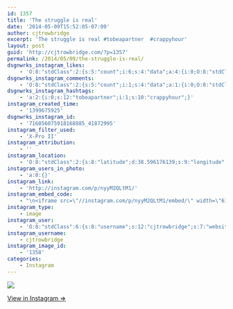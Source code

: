 ```yaml
---
id: 1357
title: 'The struggle is real'
date: '2014-05-09T15:52:05-07:00'
author: cjtrowbridge
excerpt: 'The struggle is real #tobeapartner  #crappyhour'
layout: post
guid: 'http://cjtrowbridge.com/?p=1357'
permalink: /2014/05/09/the-struggle-is-real/
dsgnwrks_instagram_likes:
    - 'O:8:"stdClass":2:{s:5:"count";i:6;s:4:"data";a:4:{i:0;O:8:"stdClass":4:{s:8:"username";s:13:"brittanycrary";s:15:"profile_picture";s:105:"https://igcdn-photos-a-a.akamaihd.net/hphotos-ak-xfa1/t51.2885-19/10952573_388233004681880_56363423_a.jpg";s:2:"id";s:8:"17293273";s:9:"full_name";s:14:"Brittany Crary";}i:1;O:8:"stdClass":4:{s:8:"username";s:8:"dizzleme";s:15:"profile_picture";s:84:"https://instagramimages-a.akamaihd.net/profiles/profile_12340414_75sq_1358478611.jpg";s:2:"id";s:8:"12340414";s:9:"full_name";s:4:"Tony";}i:2;O:8:"stdClass":4:{s:8:"username";s:9:"jayray313";s:15:"profile_picture";s:85:"https://instagramimages-a.akamaihd.net/profiles/profile_173941734_75sq_1376854098.jpg";s:2:"id";s:9:"173941734";s:9:"full_name";s:15:"Jason Reinhardt";}i:3;O:8:"stdClass":4:{s:8:"username";s:8:"domsauce";s:15:"profile_picture";s:106:"https://igcdn-photos-f-a.akamaihd.net/hphotos-ak-xfa1/t51.2885-19/10748200_590475017746197_203154992_a.jpg";s:2:"id";s:9:"179889911";s:9:"full_name";s:13:"Dommy Johnson";}}}'
dsgnwrks_instagram_comments:
    - 'O:8:"stdClass":2:{s:5:"count";i:1;s:4:"data";a:1:{i:0;O:8:"stdClass":4:{s:12:"created_time";s:10:"1399676935";s:4:"text";s:2:"Ew";s:4:"from";O:8:"stdClass":4:{s:8:"username";s:11:"tealaalvord";s:15:"profile_picture";s:83:"https://instagramimages-a.akamaihd.net/profiles/profile_5473565_75sq_1367825051.jpg";s:2:"id";s:7:"5473565";s:9:"full_name";s:12:"Teala Alvord";}s:2:"id";s:18:"716864552715604703";}}}'
dsgnwrks_instagram_hashtags:
    - 'a:2:{i:0;s:12:"tobeapartner";i:1;s:10:"crappyhour";}'
instagram_created_time:
    - '1399675925'
dsgnwrks_instagram_id:
    - '716856075918168885_41872995'
instagram_filter_used:
    - 'X-Pro II'
instagram_attribution:
    - ''
instagram_location:
    - 'O:8:"stdClass":2:{s:8:"latitude";d:38.596176139;s:9:"longitude";d:-121.411499;}'
instagram_users_in_photo:
    - 'a:0:{}'
instagram_link:
    - 'http://instagram.com/p/nyyM2QLtM1/'
instagram_embed_code:
    - "\n<iframe src=\"//instagram.com/p/nyyM2QLtM1/embed/\" width=\"612\" height=\"710\" frameborder=\"0\" scrolling=\"no\" allowtransparency=\"true\"></iframe>\n"
instagram_type:
    - image
instagram_user:
    - 'O:8:"stdClass":6:{s:8:"username";s:12:"cjtrowbridge";s:7:"website";s:0:"";s:15:"profile_picture";s:103:"https://igcdn-photos-f-a.akamaihd.net/hphotos-ak-xpa1/t51.2885-19/925559_452430704897917_67836701_a.jpg";s:9:"full_name";s:13:"CJ Trowbridge";s:3:"bio";s:0:"";s:2:"id";s:8:"41872995";}'
instagram_username:
    - cjtrowbridge
instagram_image_id:
    - '1358'
categories:
    - Instagram
---
```


[![](http://blog.cjtrowbridge.com/wp-content/uploads/2014/05/10326414_675827282496542_532803935_n.jpg)](http://instagram.com/p/nyyM2QLtM1/)

[View in Instagram ⇒](http://instagram.com/p/nyyM2QLtM1/)